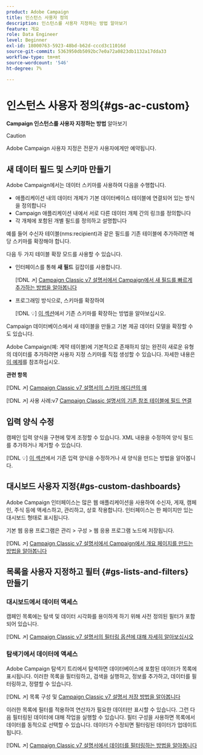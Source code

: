 ```yaml
---
product: Adobe Campaign
title: 인스턴스 사용자 정의
description: 인스턴스를 사용자 지정하는 방법 알아보기
feature: 개요
role: Data Engineer
level: Beginner
exl-id: 18000763-5923-48bd-b62d-cccd3c11016d
source-git-commit: 5363950db5092bc7e0a72a0823db1132a17dda33
workflow-type: tm+mt
source-wordcount: '546'
ht-degree: 7%

---
```


# 인스턴스 사용자 정의{#gs-ac-custom}

**Campaign 인스턴스를 사용자 지정하는 방법** 알아보기

>[!CAUTION]
>
>Adobe Campaign 사용자 지정은 전문가 사용자에게만 예약됩니다.

## 새 데이터 필드 및 스키마 만들기

Adobe Campaign에서는 데이터 스키마를 사용하여 다음을 수행합니다.

* 애플리케이션 내의 데이터 개체가 기본 데이터베이스 테이블에 연결되어 있는 방식을 정의합니다
* Campaign 애플리케이션 내에서 서로 다른 데이터 개체 간의 링크를 정의합니다
* 각 개체에 포함된 개별 필드를 정의하고 설명합니다

예를 들어 수신자 테이블(nms:recipient)과 같은 필드를 기존 테이블에 추가하려면 해당 스키마를 확장해야 합니다.

다음 두 가지 테이블 확장 모드를 사용할 수 있습니다.

* 인터페이스를 통해 **새 필드** 길잡이를 사용합니다.

   [!DNL :arrow_upper_right:]  [Campaign Classic v7 설명서에서 Campaign에서 새 필드를 빠르게 추가하는 방법을 알아봅니다](https://experienceleague.adobe.com/docs/campaign-classic/using/configuring-campaign-classic/editing-schemas/new-field-wizard.html?lang=en#configuring-campaign-classic)

* 프로그래밍 방식으로, 스키마를 확장하여

   [!DNL :bulb:]  [이 섹션](../dev/extend-schema.md)에서 기존 스키마를 확장하는 방법을 알아보십시오.


Campaign 데이터베이스에서 새 테이블을 만들고 기본 제공 데이터 모델을 확장할 수도 있습니다.

Adobe Campaign(예: 계약 테이블)에 기본적으로 존재하지 않는 완전히 새로운 유형의 데이터를 추가하려면 사용자 지정 스키마를 직접 생성할 수 있습니다. 자세한 내용은 [이 예제](../dev/create-schema.md#example--creating-a-contract-table)를 참조하십시오.

**관련 항목**

[!DNL :arrow_upper_right:]  [Campaign Classic v7 설명서의 스키마 에디션의 예](https://experienceleague.adobe.com/docs/campaign-classic/using/configuring-campaign-classic/editing-schemas/examples-of-schemas-edition.html?lang=en#configuring-campaign-classic)

[!DNL :arrow_upper_right:] 사용 사례:v7  [Campaign Classic 설명서의 기존 참조 테이블에 필드 연결](https://experienceleague.adobe.com/docs/campaign-classic/using/configuring-campaign-classic/editing-schemas/examples-of-schemas-edition.html?lang=en#uc-link)


## 입력 양식 수정

캠페인 입력 양식을 구현에 맞게 조정할 수 있습니다. XML 내용을 수정하여 양식 필드를 추가하거나 제거할 수 있습니다.

[!DNL :bulb:]  [이 섹션](../dev/forms.md)에서 기존 입력 양식을 수정하거나 새 양식을 만드는 방법을 알아봅니다.

## 대시보드 사용자 지정{#gs-custom-dashboards}

Adobe Campaign 인터페이스는 많은 웹 애플리케이션을 사용하여 수신자, 게재, 캠페인, 주식 등에 액세스하고, 관리하고, 상호 작용합니다. 인터페이스는 한 페이지만 있는 대시보드 형태로 표시됩니다.

기본 웹 응용 프로그램은 관리 > 구성 > 웹 응용 프로그램 노드에 저장됩니다.

[!DNL :arrow_upper_right:]  [Campaign Classic v7 설명서에서 Campaign에서 개요 페이지를 만드는 방법을 알아봅니다](https://experienceleague.adobe.com/docs/campaign-classic/using/designing-content/web-applications/use-cases--creating-overviews.html?lang=en#creating-a-single-page-web-application)


## 목록을 사용자 지정하고 필터 {#gs-lists-and-filters} 만들기

### 대시보드에서 데이터 액세스

캠페인 목록에는 탐색 및 데이터 시각화를 용이하게 하기 위해 사전 정의된 필터가 포함되어 있습니다.

[!DNL :arrow_upper_right:]  [Campaign Classic v7 설명서의 필터링 옵션에 대해 자세히 알아보십시오](https://experienceleague.adobe.com/docs/campaign-classic/using/getting-started/filtering-data/filtering-options.html?lang=en#about-filtering)


### 탐색기에서 데이터에 액세스

Adobe Campaign 탐색기 트리에서 탐색하면 데이터베이스에 포함된 데이터가 목록에 표시됩니다. 이러한 목록을 필터링하고, 검색을 실행하고, 정보를 추가하고, 데이터를 필터링하고, 정렬할 수 있습니다.

[!DNL :arrow_upper_right:] 목록 구성 및  [Campaign Classic v7 설명서 저장 방법을 알아봅니다](https://experienceleague.adobe.com/docs/campaign-classic/using/getting-started/starting-with-adobe-campaign/campaign-workspace/adobe-campaign-ui-lists.html?lang=en#getting-started)


이러한 목록에 필터를 적용하여 연산자가 필요한 데이터만 표시할 수 있습니다. 그런 다음 필터링된 데이터에 대해 작업을 실행할 수 있습니다. 필터 구성을 사용하면 목록에서 데이터를 동적으로 선택할 수 있습니다. 데이터가 수정되면 필터링된 데이터가 업데이트됩니다.

[!DNL :arrow_upper_right:]  [Campaign Classic v7 설명서에서 데이터를 필터링하는 방법을 알아봅니다](https://experienceleague.adobe.com/docs/campaign-classic/using/getting-started/filtering-data/creating-filters.html?lang=en#typology-of-available-filters)
